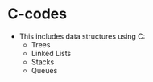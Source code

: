 # C-codes
 - This includes data structures using C:
    - Trees
    - Linked Lists
    - Stacks
    - Queues
